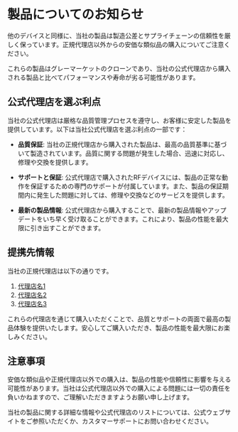# 製品についてのお知らせ

他のデバイスと同様に、当社の製品は製造公差とサプライチェーンの信頼性を厳しく保っています。正規代理店以外からの安価な類似品の購入についてご注意ください。

これらの製品はグレーマーケットのクローンであり、当社の公式代理店から購入される製品と比べてパフォーマンスや寿命が劣る可能性があります。

## 公式代理店を選ぶ利点

当社の公式代理店は厳格な品質管理プロセスを遵守し、お客様に安定した製品を提供しています。以下は当社公式代理店を選ぶ利点の一部です：

- **品質保証**: 当社の正規代理店から購入された製品は、最高の品質基準に基づいて製造されています。品質に関する問題が発生した場合、迅速に対応し、修理や交換を提供します。

- **サポートと保証**: 公式代理店で購入されたRFデバイスには、製品の正常な動作を保証するための専門のサポートが付属しています。また、製品の保証期間内に発生した問題に対しては、修理や交換などのサービスを提供します。

- **最新の製品情報**: 公式代理店から購入することで、最新の製品情報やアップデートをいち早く受け取ることができます。これにより、製品の性能を最大限に引き出すことができます。

## 提携先情報

当社の正規代理店は以下の通りです。

1. [代理店名1](http://example.com/official-retailer-1)
2. [代理店名2](http://example.com/official-retailer-2)
3. [代理店名3](http://example.com/official-retailer-3)

これらの代理店を通じて購入いただくことで、品質とサポートの両面で最高の製品体験を提供いたします。安心してご購入いただき、製品の性能を最大限にお楽しみください。

## 注意事項

安価な類似品や正規代理店以外での購入は、製品の性能や信頼性に影響を与える可能性があります。当社は公式代理店以外での購入による問題には一切の責任を負いかねますので、ご理解いただきますようお願い申し上げます。

当社の製品に関する詳細な情報や公式代理店のリストについては、公式ウェブサイトをご参照いただくか、カスタマーサポートにお問い合わせください。
